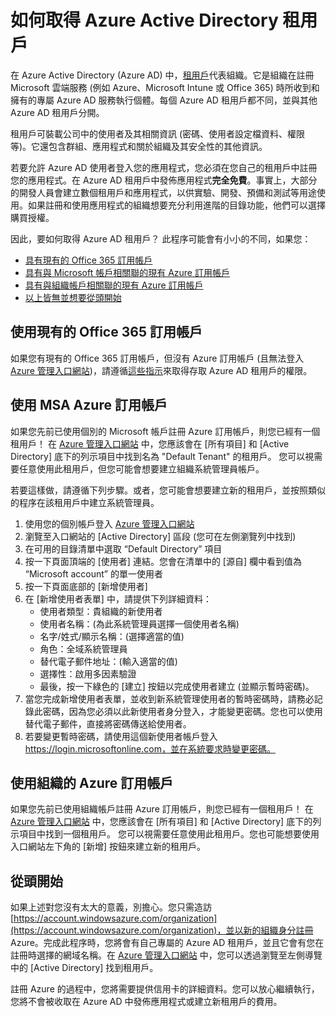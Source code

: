 <properties
	pageTitle="如何取得 Azure AD 租用戶 | Microsoft Azure"
	description="如何取得 Azure Active Directory 租用戶，以供註冊及建置應用程式使用。"
	services="active-directory"
	documentationCenter=""
	authors="dstrockis"
	manager="terrylan"
	editor=""/>

<tags
	ms.service="active-directory"
	ms.workload="identity"
	ms.tgt_pltfrm="na"
	ms.devlang="na"
	ms.topic="article"
	ms.date="04/28/2015"
	ms.author="dastrock"/>

# 如何取得 Azure Active Directory 租用戶

在 Azure Active Directory (Azure AD) 中，[租用戶](https://msdn.microsoft.com/library/azure/jj573650.aspx#BKMK_WhatIsAnAzureADTenant)代表組織。它是組織在註冊 Microsoft 雲端服務 (例如 Azure、Microsoft Intune 或 Office 365) 時所收到和擁有的專屬 Azure AD 服務執行個體。每個 Azure AD 租用戶都不同，並與其他 Azure AD 租用戶分開。

租用戶可裝載公司中的使用者及其相關資訊 (密碼、使用者設定檔資料、權限等)。它還包含群組、應用程式和關於組織及其安全性的其他資訊。

若要允許 Azure AD 使用者登入您的應用程式，您必須在您自己的租用戶中註冊您的應用程式。在 Azure AD 租用戶中發佈應用程式**完全免費**。事實上，大部分的開發人員會建立數個租用戶和應用程式，以供實驗、開發、預備和測試等用途使用。如果註冊和使用應用程式的組織想要充分利用進階的目錄功能，他們可以選擇購買授權。

因此，要如何取得 Azure AD 租用戶？ 此程序可能會有小小的不同，如果您：

- [具有現有的 Office 365 訂用帳戶](#use-an-existing-office-365-subscription)
- [具有與 Microsoft 帳戶相關聯的現有 Azure 訂用帳戶](#use-an-msa-azure-subscription)
- [具有與組織帳戶相關聯的現有 Azure 訂用帳戶](#use-an-organizational-azure-subscription)
- [以上皆無並想要從頭開始](#start-from-scratch)

## 使用現有的 Office 365 訂用帳戶
如果您有現有的 Office 365 訂用帳戶，但沒有 Azure 訂用帳戶 (且無法登入 [Azure 管理入口網站](https://manage.windowsazure.com))，請遵循[這些指示](https://technet.microsoft.com/library/dn832618.aspx)來取得存取 Azure AD 租用戶的權限。

## 使用 MSA Azure 訂用帳戶
如果您先前已使用個別的 Microsoft 帳戶註冊 Azure 訂用帳戶，則您已經有一個租用戶！ 在 [Azure 管理入口網站](https://manage.windowsazure.com) 中，您應該會在 [所有項目] 和 [Active Directory] 底下的列示項目中找到名為 "Default Tenant" 的租用戶。 您可以視需要任意使用此租用戶，但您可能會想要建立組織系統管理員帳戶。

若要這樣做，請遵循下列步驟。或者，您可能會想要建立新的租用戶，並按照類似的程序在該租用戶中建立系統管理員。

1.	使用您的個別帳戶登入 [Azure 管理入口網站](https://manage.windowsazure.com)
2.	瀏覽至入口網站的 [Active Directory] 區段 (您可在左側瀏覽列中找到)
3.	在可用的目錄清單中選取 “Default Directory” 項目
4.	按一下頁面頂端的 [使用者] 連結。您會在清單中的 [源自] 欄中看到值為 “Microsoft account” 的單一使用者
5.	按一下頁面底部的 [新增使用者]
6.	在 [新增使用者表單] 中，請提供下列詳細資料：
    - 使用者類型：貴組織的新使用者
    - 使用者名稱：(為此系統管理員選擇一個使用者名稱)
    - 名字/姓式/顯示名稱：(選擇適當的值)
    - 角色：全域系統管理員
    - 替代電子郵件地址：(輸入適當的值)
    - 選擇性：啟用多因素驗證
    - 最後，按一下綠色的 [建立] 按鈕以完成使用者建立 (並顯示暫時密碼)。
7.	當您完成新增使用者表單，並收到新系統管理使用者的暫時密碼時，請務必記錄此密碼，因為您必須以此新使用者身分登入，才能變更密碼。您也可以使用替代電子郵件，直接將密碼傳送給使用者。
8.	若要變更暫時密碼，請使用這個新使用者帳戶登入 https://login.microsoftonline.com，並在系統要求時變更密碼。


## 使用組織的 Azure 訂用帳戶
如果您先前已使用組織帳戶註冊 Azure 訂用帳戶，則您已經有一個租用戶！ 在 [Azure 管理入口網站](https://manage.windowsazure.com) 中，您應該會在 [所有項目] 和 [Active Directory] 底下的列示項目中找到一個租用戶。 您可以視需要任意使用此租用戶。您也可能想要使用入口網站左下角的 [新增] 按鈕來建立新的租用戶。


## 從頭開始
如果上述對您沒有太大的意義，別擔心。您只需造訪 [https://account.windowsazure.com/organization](https://account.windowsazure.com/organization)，並以新的組織身分註冊 Azure。完成此程序時，您將會有自己專屬的 Azure AD 租用戶，並且它會有您在註冊時選擇的網域名稱。在 [Azure 管理入口網站](https://manage.windowsazure.com) 中，您可以透過瀏覽至左側導覽中的 [Active Directory] 找到租用戶。

註冊 Azure 的過程中，您將需要提供信用卡的詳細資料。您可以放心繼續執行，您將不會被收取在 Azure AD 中發佈應用程式或建立新租用戶的費用。
 

<!---HONumber=58_postMigration-->